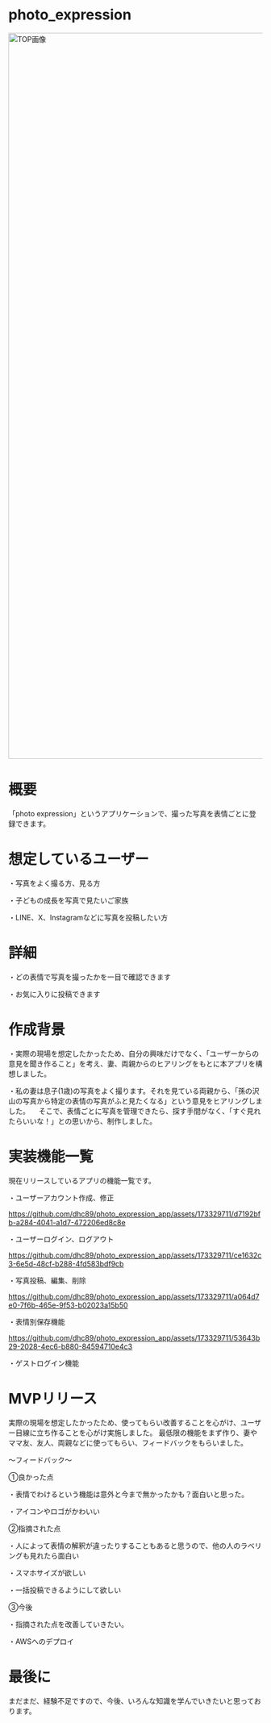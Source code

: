 # photo_expression
<img width="1440" alt="TOP画像" src="https://github.com/dhc89/photo_expression_app/assets/173329711/3a97069c-7a7f-4ab2-b762-014209a81103">

# 概要
「photo expression」というアプリケーションで、撮った写真を表情ごとに登録できます。


# 想定しているユーザー
・写真をよく撮る方、見る方
 
・子どもの成長を写真で見たいご家族

・LINE、X、Instagramなどに写真を投稿したい方

# 詳細
・どの表情で写真を撮ったかを一目で確認できます

・お気に入りに投稿できます

# 作成背景
・実際の現場を想定したかったため、自分の興味だけでなく、「ユーザーからの意見を聞き作ること」を考え、妻、両親からのヒアリングをもとに本アプリを構想しました。
 
・私の妻は息子(1歳)の写真をよく撮ります。それを見ている両親から、「孫の沢山の写真から特定の表情の写真がふと見たくなる」という意見をヒアリングしました。
　そこで、表情ごとに写真を管理できたら、探す手間がなく、「すぐ見れたらいいな！」との思いから、制作しました。

# 実装機能一覧
現在リリースしているアプリの機能一覧です。

・ユーザーアカウント作成、修正







https://github.com/dhc89/photo_expression_app/assets/173329711/d7192bfb-a284-4041-a1d7-472206ed8c8e








・ユーザーログイン、ログアウト
　<br>




https://github.com/dhc89/photo_expression_app/assets/173329711/ce1632c3-6e5d-48cf-b288-4fd583bdf9cb



 
・写真投稿、編集、削除



https://github.com/dhc89/photo_expression_app/assets/173329711/a064d7e0-7f6b-465e-9f53-b02023a15b50




・表情別保存機能






https://github.com/dhc89/photo_expression_app/assets/173329711/53643b29-2028-4ec6-b880-84594710e4c3






・ゲストログイン機能

# MVPリリース
実際の現場を想定したかったため、使ってもらい改善することを心がけ、ユーザー目線に立ち作ることを心がけ実施しました。
最低限の機能をまず作り、妻やママ友、友人、両親などに使ってもらい、フィードバックをもらいました。

〜フィードバック〜

①良かった点

・表情でわけるという機能は意外と今まで無かったかも？面白いと思った。

・アイコンやロゴがかわいい

②指摘された点

・人によって表情の解釈が違ったりすることもあると思うので、他の人のラベリングも見れたら面白い

・スマホサイズが欲しい

・一括投稿できるようにして欲しい

③今後

・指摘された点を改善していきたい。

・AWSへのデプロイ

# 最後に
まだまだ、経験不足ですので、今後、いろんな知識を学んでいきたいと思っております。















